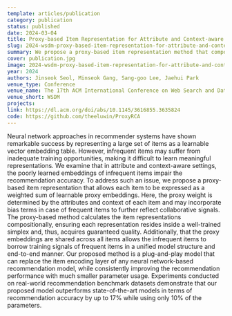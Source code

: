 ```yaml
---
template: articles/publication
category: publication
status: published
date: 2024-03-04
title: Proxy-based Item Representation for Attribute and Context-aware Recommendation
slug: 2024-wsdm-proxy-based-item-representation-for-attribute-and-context-aware-recommendation
summary: We propose a proxy-based item representation method that compositionally encodes items using shared proxy embeddings informed by attributes and context, significantly improving recommendation accuracy, especially for infrequent items, while reducing parameter usage.
cover: publication.jpg
image: 2024-wsdm-proxy-based-item-representation-for-attribute-and-context-aware-recommendation.jpg
year: 2024
authors: Jinseok Seol, Minseok Gang, Sang-goo Lee, Jaehui Park
venue_type: Conference
venue_name: The 17th ACM International Conference on Web Search and Data Mining
venue_short: WSDM
projects:
link: https://dl.acm.org/doi/abs/10.1145/3616855.3635824
code: https://github.com/theeluwin/ProxyRCA
---
```


Neural network approaches in recommender systems have shown remarkable success by representing a large set of items as a learnable vector embedding table. However, infrequent items may suffer from inadequate training opportunities, making it difficult to learn meaningful representations. We examine that in attribute and context-aware settings, the poorly learned embeddings of infrequent items impair the recommendation accuracy. To address such an issue, we propose a proxy-based item representation that allows each item to be expressed as a weighted sum of learnable proxy embeddings. Here, the proxy weight is determined by the attributes and context of each item and may incorporate bias terms in case of frequent items to further reflect collaborative signals. The proxy-based method calculates the item representations compositionally, ensuring each representation resides inside a well-trained simplex and, thus, acquires guaranteed quality. Additionally, that the proxy embeddings are shared across all items allows the infrequent items to borrow training signals of frequent items in a unified model structure and end-to-end manner. Our proposed method is a plug-and-play model that can replace the item encoding layer of any neural network-based recommendation model, while consistently improving the recommendation performance with much smaller parameter usage. Experiments conducted on real-world recommendation benchmark datasets demonstrate that our proposed model outperforms state-of-the-art models in terms of recommendation accuracy by up to 17% while using only 10% of the parameters.
